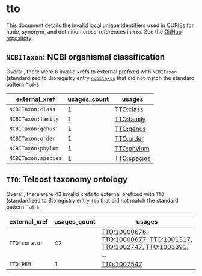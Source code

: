 # tto

This document details the invalid local unique identifiers used in CURIEs
for node, synonym, and definition cross-references in `tto`. See the [GitHub repository](https://github.com/phenoscape/teleost-taxonomy-ontology).


## `NCBITaxon`: NCBI organismal classification

Overall, there were 6 invalid
xrefs to external prefixed with `NCBITaxon` (standardized to Bioregistry
entry [`ncbitaxon`]((https://bioregistry.io/ncbitaxon)) that
did not match the standard pattern `^\d+$`.

| external_xref       |   usages_count | usages                                            |
|---------------------|----------------|---------------------------------------------------|
| `NCBITaxon:class`   |              1 | [TTO:class](https://bioregistry.io/TTO:class)     |
| `NCBITaxon:family`  |              1 | [TTO:family](https://bioregistry.io/TTO:family)   |
| `NCBITaxon:genus`   |              1 | [TTO:genus](https://bioregistry.io/TTO:genus)     |
| `NCBITaxon:order`   |              1 | [TTO:order](https://bioregistry.io/TTO:order)     |
| `NCBITaxon:phylum`  |              1 | [TTO:phylum](https://bioregistry.io/TTO:phylum)   |
| `NCBITaxon:species` |              1 | [TTO:species](https://bioregistry.io/TTO:species) |

## `TTO`: Teleost taxonomy ontology

Overall, there were 43 invalid
xrefs to external prefixed with `TTO` (standardized to Bioregistry
entry [`tto`]((https://bioregistry.io/tto)) that
did not match the standard pattern `^\d+$`.

| external_xref   |   usages_count | usages                                                                                                                                                                                                                                                                 |
|-----------------|----------------|------------------------------------------------------------------------------------------------------------------------------------------------------------------------------------------------------------------------------------------------------------------------|
| `TTO:curator`   |             42 | [TTO:10000676](https://bioregistry.io/TTO:10000676), [TTO:10000677](https://bioregistry.io/TTO:10000677), [TTO:1001317](https://bioregistry.io/TTO:1001317), [TTO:1002747](https://bioregistry.io/TTO:1002747), [TTO:1003391](https://bioregistry.io/TTO:1003391), ... |
| `TTO:PEM`       |              1 | [TTO:1007547](https://bioregistry.io/TTO:1007547)                                                                                                                                                                                                                      |

